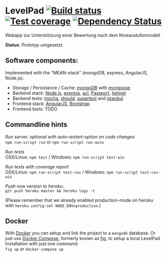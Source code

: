# LevelPad [![Build status][travis-image]][travis-url] [![Test coverage][coveralls-image]][coveralls-url] [![Dependency Status][dependency-image]][dependency-url]

Webapp zur Unterstützung einer Bewertung nach dem Niveaustufenmodell

**Status**: Prototyp umgesetzt.

## Software components:

Implemented with the "MEAN-stack" (mongoDB, express, AngularJS, Node.js):

* Storage / Persistance / Cache:
  [mongoDB](http://www.mongodb.org/) with
  [mongoose](http://mongoosejs.com/)
* Backend stack:
  [Node.js](http://nodejs.org/),
  [express](http://expressjs.com/),
  [acl](https://github.com/optimalbits/node_acl),
  [Passport](http://passportjs.org/),
  [helmet](https://github.com/evilpacket/helmet)
* Backend tests:
  [mocha](https://github.com/visionmedia/mocha),
  [should](https://github.com/shouldjs/should.js),
  [supertest](https://github.com/visionmedia/supertest) and
  [istanbul](https://github.com/gotwarlost/istanbul)
* Frontend stack:
  [AngularJS](http://www.angularjs.org/),
  [Bootstrap](http://getbootstrap.com/)
* Frontend tests: TODO

## Commandline hints

*Run server, optional with auto-restart-option on code changes*  
`npm run-script run` or `npm run-script run-auto`

*Run tests*  
OSX/Linux: `npm test` / Windows: `npm run-script test-win`

*Run tests with coverage report*  
OSX/Linux: `npm run-script test-cov` / Windows: `npm run-script test-cov-win`

*Push new version to heroku:*  
`git push heroku master && heroku logs -t`

(Please remember that we already enabled production-mode on heroku with `heroku config:set NODE_ENV=production`.)

## Docker

With [Docker](https://www.docker.com/) you can setup and link the project to a `mongodb` database.
Or just use [Docker Compose](https://github.com/docker/fig), formerly known as
[fig](http://www.fig.sh/), to setup a local LevelPad tnstallation with just one command:  
`fig up` or `docker-compose up`

[travis-image]: https://img.shields.io/travis/fh-koeln/LevelPad/master.svg?style=flat-square
[travis-url]: https://travis-ci.org/fh-koeln/LevelPad
[coveralls-image]: https://img.shields.io/coveralls/fh-koeln/LevelPad/master.svg?style=flat-square
[coveralls-url]: https://coveralls.io/r/fh-koeln/LevelPad
[dependency-image]: http://img.shields.io/david/fh-koeln/LevelPad.svg?style=flat-square
[dependency-url]: https://david-dm.org/fh-koeln/LevelPad
